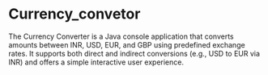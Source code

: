 # Currency_convetor
The Currency Converter is a Java console application that converts amounts between INR, USD, EUR, and GBP using predefined exchange rates. It supports both direct and indirect conversions (e.g., USD to EUR via INR) and offers a simple interactive user experience.
